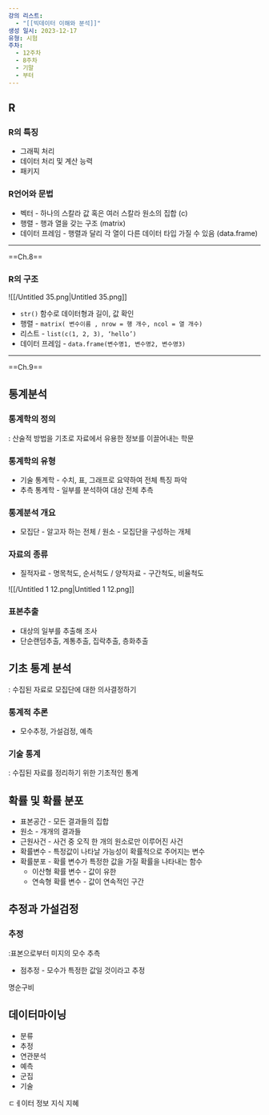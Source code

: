 ```yaml
---
강의 리스트:
  - "[[빅데이터 이해와 분석]]"
생성 일시: 2023-12-17
유형: 시험
주차:
  - 12주차
  - 8주차
  - 기말
  - 부터
---
```

## R

### R의 특징

- 그래픽 처리
- 데이터 처리 및 계산 능력
- 패키지

  

### R언어와 문법

- 벡터 - 하나의 스칼라 값 혹은 여러 스칼라 원소의 집합 (c)
- 행렬 - 행과 열을 갖는 구조 (matrix)
- 데이터 프레임 - 행렬과 달리 각 열이 다른 데이터 타입 가질 수 있음 (data.frame)

---

==Ch.8==

  

### R의 구조

![[/Untitled 35.png|Untitled 35.png]]

- `str()` 함수로 데이터형과 길이, 값 확인
- 행렬 - `matrix( 변수이름 , nrow = 행 개수, ncol = 열 개수)`
- 리스트 - `list(c(1, 2, 3), ‘hello’)`
- 데이터 프레임 - `data.frame(변수명1, 변수명2, 변수명3)`

---

==Ch.9==

  

## 통계분석

### 통계학의 정의

: 산술적 방법을 기초로 자료에서 유용한 정보를 이끌어내는 학문

### 통계학의 유형

- 기술 통계학 - 수치, 표, 그래프로 요약하여 전체 특징 파악
- 추측 통계학 - 일부를 분석하여 대상 전체 추측

### 통계분석 개요

- 모집단 - 알고자 하는 전체 / 원소 - 모집단을 구성하는 개체

### 자료의 종류

- 질적자료 - 명목척도, 순서척도 / 양적자료 - 구간척도, 비율척도

![[/Untitled 1 12.png|Untitled 1 12.png]]

### 표본추출

- 대상의 일부를 추출해 조사
- 단순랜덤추출, 계통추출, 집락추출, 층화추출

  

## 기초 통계 분석

: 수집된 자료로 모집단에 대한 의사결정하기

### 통계적 추론

- 모수추정, 가설검정, 예측

### 기술 통계

: 수집된 자료를 정리하기 위한 기초적인 통계

  

## 확률 및 확률 분포

- 표본공간 - 모든 결과들의 집합
- 원소 - 개개의 결과들
- 근원사건 - 사건 중 오직 한 개의 원소로만 이루어진 사건
- 확률변수 - 특정값이 나타날 가능성이 확률적으로 주어지는 변수
- 확률분포 - 확률 변수가 특정한 값을 가질 확률을 나타내는 함수
    - 이산형 확률 변수 - 값이 유한
    - 연속형 확률 변수 - 값이 연속적인 구간

  

## 추정과 가설검정

### 추정

:표본으로부터 미지의 모수 추측

- 점추정 - 모수가 특정한 값일 것이라고 추정

  

명순구비

  

## 데이터마이닝

- 분류
- 추정
- 연관분석
- 예측
- 군집
- 기술

  

ㄷㅔ이터 정보 지식 지혜